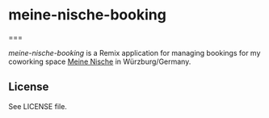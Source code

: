 # meine-nische-booking
===

*meine-nische-booking* is a Remix application for managing bookings for my coworking space [Meine Nische](https://github.com/sonjafeitsch/meine-nische-website) in Würzburg/Germany.

## License
See LICENSE file.